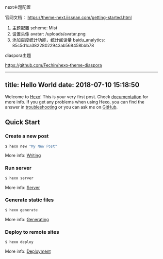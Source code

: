 next主题配置

官网文档： https://theme-next.iissnan.com/getting-started.html

1. 主题配置 scheme: Mist
2. 设置头像 avatar: /uploads/avatar.png
3. 添加百度统计功能，统计阅读量 baidu_analytics: 85c5d1ca38228022943ab568458bbb78

diaspora主题

https://github.com/Fechin/hexo-theme-diaspora


---
title: Hello World
date: 2018-07-10 15:18:50
---
Welcome to [Hexo](https://hexo.io/)! This is your very first post. Check [documentation](https://hexo.io/docs/) for more info. If you get any problems when using Hexo, you can find the answer in [troubleshooting](https://hexo.io/docs/troubleshooting.html) or you can ask me on [GitHub](https://github.com/hexojs/hexo/issues).

## Quick Start

### Create a new post

``` bash
$ hexo new "My New Post"
```

More info: [Writing](https://hexo.io/docs/writing.html)

### Run server

``` bash
$ hexo server
```

More info: [Server](https://hexo.io/docs/server.html)

### Generate static files

``` bash
$ hexo generate
```

More info: [Generating](https://hexo.io/docs/generating.html)

### Deploy to remote sites

``` bash
$ hexo deploy
```

More info: [Deployment](https://hexo.io/docs/deployment.html)
